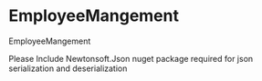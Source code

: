 # EmployeeMangement
EmployeeMangement

Please Include Newtonsoft.Json nuget package required for json serialization and deserialization
